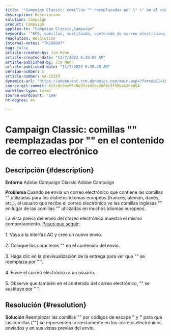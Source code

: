 ```yaml
---
title: '"Campaign Classic: comillas "" reemplazadas por \" \" en el contenido del correo electrónico"'
description: Descripción
solution: Campaign
product: Campaign
applies-to: "Campaign Classic,Campaign"
keywords: '"KCS, comillas, sustituido, contenido de correo electrónico, "", \" \", Adobe Campaign, Adobe Campaign Classic"'
resolution: Resolution
internal-notes: "TK188097"
bug: false
article-created-by: Jim Menn
article-created-date: "11/7/2022 6:39:05 AM"
article-published-by: Jim Menn
article-published-date: "11/7/2022 6:39:40 AM"
version-number: 5
article-number: KA-15283
dynamics-url: "https://adobe-ent.crm.dynamics.com/main.aspx?forceUCI=1&pagetype=entityrecord&etn=knowledgearticle&id=ff7111dc-665e-ed11-9562-6045bd0061cb"
source-git-commit: 6c5a9c8ecb618d92c4b2ee9886c3f58b4a2bbd54
workflow-type: tm+mt
source-wordcount: '169'
ht-degree: 4%

---
```


# Campaign Classic: comillas &quot;&quot; reemplazadas por &quot;&quot; en el contenido de correo electrónico

## Descripción {#description}


<b>Entorno</b>
Adobe Campaign Classic Adobe Campaign

<b>Problema</b>
Cuando se envía un correo electrónico que contiene las comillas &quot;&quot; utilizadas para los distintos idiomas europeos (francés, alemán, danés, etc.), el usuario que recibe el correo electrónico ve las comillas inglesas &quot;&quot; en lugar de las comillas &quot;&quot; utilizadas en muchos idiomas europeos.

La vista previa del envío del correo electrónico muestra el mismo comportamiento.
<u>Pasos que seguir</u>:<br><br>1. Vaya a la interfaz AC y cree un nuevo envío.<br><br>2. Coloque los caracteres &quot;&quot; en el contenido del envío.<br><br>3. Haga clic en la previsualización de la entrega para ver que &quot;&quot; se reemplaza por &quot; &quot;.<br><br>4. Envíe el correo electrónico a un usuario.<br><br>5. Observe que también en el contenido del correo electrónico, &quot;&quot; se sustituye por &quot; &quot;.<br>

## Resolución {#resolution}


<b>Solución</b>
Reemplazar las comillas &quot;&quot; por códigos de escape <b>&quot;</b> y <b>&quot;</b> para que las comillas (&quot;&quot;) se representen correctamente en los correos electrónicos enviados y en sus vistas previas del envío.
